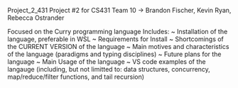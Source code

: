 Project_2_431
Project #2 for CS431
Team 10 -> Brandon Fischer, Kevin Ryan, Rebecca Ostrander

Focused on the Curry programming language
Includes:
~ Installation of the language, preferable in WSL
~ Requirements for Install
~ Shortcomings of the CURRENT VERSION of the language
~ Main motives and characteristics of the language (paradigms and typing disciplines)
~ Future plans for the language
~ Main Usage of the language
~ VS code examples of the langauge (including, but not limitted to: data structures, concurrency, map/reduce/filter functions, and tail recursion)
